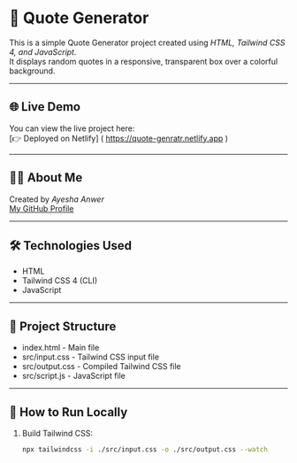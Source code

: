 # 🚀 Quote Generator

This is a simple Quote Generator project created using *HTML, Tailwind CSS 4, and JavaScript.*  
It displays random quotes in a responsive, transparent box over a colorful background.

---

## 🌐 Live Demo
You can view the live project here:  
[👉 Deployed on Netlify]  ( https://quote-genratr.netlify.app )

---

## 👩‍💻 About Me
Created by *Ayesha Anwer*  
[My GitHub Profile](https://github.com/AyeshaAnwar2)

---

## 🛠️ Technologies Used
- HTML
- Tailwind CSS 4 (CLI)
- JavaScript

---

## 📂 Project Structure
- index.html - Main file
- src/input.css - Tailwind CSS input file
- src/output.css - Compiled Tailwind CSS file
- src/script.js - JavaScript file

---

## 🚀 How to Run Locally
1. Build Tailwind CSS:
   ```bash
   npx tailwindcss -i ./src/input.css -o ./src/output.css --watch
